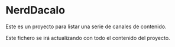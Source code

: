 # NerdDacalo
Este es un proyecto para listar una serie de canales de contenido.

Este fichero se irá actualizando con todo el contenido del proyecto.